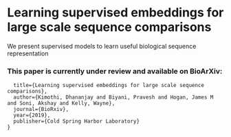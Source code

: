 # Learning supervised embeddings for large scale sequence comparisons

We present supervised models to learn useful biological sequence representation

### This paper is currently under review and available on BioArXiv:
```@article{kimothi2019learning,
  title={Learning supervised embeddings for large scale sequence comparisons},
  author={Kimothi, Dhananjay and Biyani, Pravesh and Hogan, James M and Soni, Akshay and Kelly, Wayne},
  journal={BioRxiv},
  year={2019},
  publisher={Cold Spring Harbor Laboratory}
}
```
